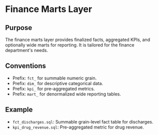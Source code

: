 # Finance Marts Layer

## Purpose
The finance marts layer provides finalized facts, aggregated KPIs, and optionally wide marts for reporting. It is tailored for the finance department's needs.

## Conventions
- Prefix: `fct_` for summable numeric grain.
- Prefix: `dim_` for descriptive categorical data.
- Prefix: `kpi_` for pre-aggregated metrics.
- Prefix: `mart_` for denormalized wide reporting tables.

## Example
- `fct_discharges.sql`: Summable grain-level fact table for discharges.
- `kpi_drug_revenue.sql`: Pre-aggregated metric for drug revenue.